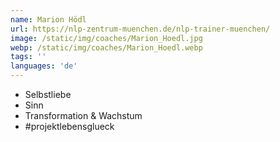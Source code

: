 ```yaml
---
name: Marion Hödl
url: https://nlp-zentrum-muenchen.de/nlp-trainer-muenchen/
image: /static/img/coaches/Marion_Hoedl.jpg
webp: /static/img/coaches/Marion_Hoedl.webp
tags: ''
languages: 'de'
---
```


<ul><li>Selbstliebe</li><li>Sinn</li><li>Transformation &amp; Wachstum</li><li>#projektlebensglueck</li></ul>